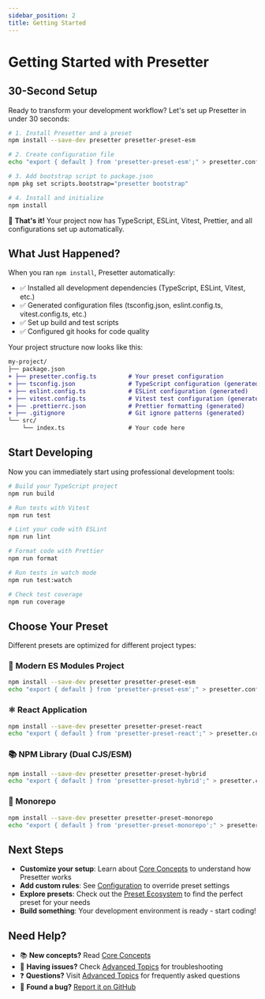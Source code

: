 ```yaml
---
sidebar_position: 2
title: Getting Started
---
```


# Getting Started with Presetter

## 30-Second Setup

Ready to transform your development workflow? Let's set up Presetter in under 30 seconds:

```bash
# 1. Install Presetter and a preset
npm install --save-dev presetter presetter-preset-esm

# 2. Create configuration file
echo "export { default } from 'presetter-preset-esm';" > presetter.config.ts

# 3. Add bootstrap script to package.json
npm pkg set scripts.bootstrap="presetter bootstrap"

# 4. Install and initialize
npm install
```

🎉 **That's it!** Your project now has TypeScript, ESLint, Vitest, Prettier, and all configurations set up automatically.

## What Just Happened?

When you ran `npm install`, Presetter automatically:

- ✅ Installed all development dependencies (TypeScript, ESLint, Vitest, etc.)
- ✅ Generated configuration files (tsconfig.json, eslint.config.ts, vitest.config.ts, etc.)
- ✅ Set up build and test scripts
- ✅ Configured git hooks for code quality

Your project structure now looks like this:

```diff
my-project/
├── package.json
+ ├── presetter.config.ts         # Your preset configuration
+ ├── tsconfig.json               # TypeScript configuration (generated)
+ ├── eslint.config.ts            # ESLint configuration (generated)
+ ├── vitest.config.ts            # Vitest test configuration (generated)
+ ├── .prettierrc.json            # Prettier formatting (generated)
+ ├── .gitignore                  # Git ignore patterns (generated)
└── src/
    └── index.ts                  # Your code here
```

## Start Developing

Now you can immediately start using professional development tools:

```bash
# Build your TypeScript project
npm run build

# Run tests with Vitest
npm run test

# Lint your code with ESLint
npm run lint

# Format code with Prettier
npm run format

# Run tests in watch mode
npm run test:watch

# Check test coverage
npm run coverage
```

## Choose Your Preset

Different presets are optimized for different project types:

### 🚀 Modern ES Modules Project
```bash
npm install --save-dev presetter presetter-preset-esm
echo "export { default } from 'presetter-preset-esm';" > presetter.config.ts
```

### ⚛️ React Application
```bash
npm install --save-dev presetter presetter-preset-react
echo "export { default } from 'presetter-preset-react';" > presetter.config.ts
```

### 📚 NPM Library (Dual CJS/ESM)
```bash
npm install --save-dev presetter presetter-preset-hybrid
echo "export { default } from 'presetter-preset-hybrid';" > presetter.config.ts
```

### 🏢 Monorepo
```bash
npm install --save-dev presetter presetter-preset-monorepo
echo "export { default } from 'presetter-preset-monorepo';" > presetter.config.ts
```

## Next Steps

- **Customize your setup**: Learn about [Core Concepts](./concepts) to understand how Presetter works
- **Add custom rules**: See [Configuration](./configuration) to override preset settings
- **Explore presets**: Check out the [Preset Ecosystem](/docs/presets) to find the perfect preset for your needs
- **Build something**: Your development environment is ready - start coding!

## Need Help?

- 📚 **New concepts?** Read [Core Concepts](./concepts)
- 🔧 **Having issues?** Check [Advanced Topics](/docs/advanced) for troubleshooting
- ❓ **Questions?** Visit [Advanced Topics](/docs/advanced) for frequently asked questions
- 🐛 **Found a bug?** [Report it on GitHub](https://github.com/alvis/presetter/issues)